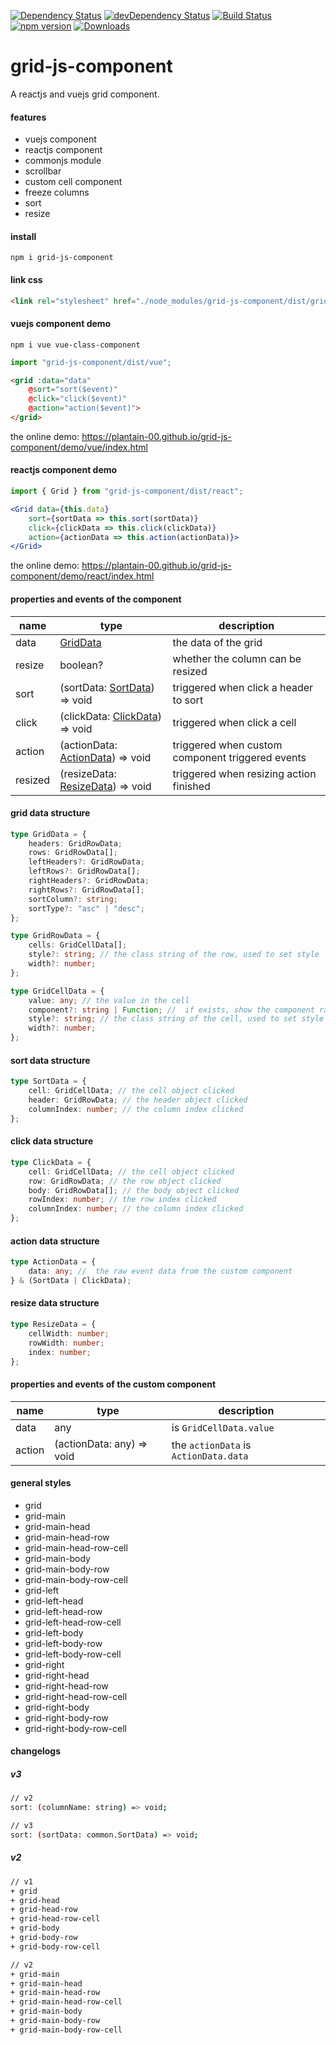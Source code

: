 [![Dependency Status](https://david-dm.org/plantain-00/grid-js-component.svg)](https://david-dm.org/plantain-00/grid-js-component)
[![devDependency Status](https://david-dm.org/plantain-00/grid-js-component/dev-status.svg)](https://david-dm.org/plantain-00/grid-js-component#info=devDependencies)
[![Build Status](https://travis-ci.org/plantain-00/grid-js-component.svg?branch=master)](https://travis-ci.org/plantain-00/grid-js-component)
[![npm version](https://badge.fury.io/js/grid-js-component.svg)](https://badge.fury.io/js/grid-js-component)
[![Downloads](https://img.shields.io/npm/dm/grid-js-component.svg)](https://www.npmjs.com/package/grid-js-component)

# grid-js-component
A reactjs and vuejs grid component.

#### features

+ vuejs component
+ reactjs component
+ commonjs module
+ scrollbar
+ custom cell component
+ freeze columns
+ sort
+ resize

#### install

`npm i grid-js-component`

#### link css

```html
<link rel="stylesheet" href="./node_modules/grid-js-component/dist/grid.min.css" />
```

#### vuejs component demo

`npm i vue vue-class-component`

```ts
import "grid-js-component/dist/vue";
```

```html
<grid :data="data"
    @sort="sort($event)"
    @click="click($event)"
    @action="action($event)">
</grid>
```

the online demo: https://plantain-00.github.io/grid-js-component/demo/vue/index.html

#### reactjs component demo

```ts
import { Grid } from "grid-js-component/dist/react";
```

```jsx
<Grid data={this.data}
    sort={sortData => this.sort(sortData)}
    click={clickData => this.click(clickData)}
    action={actionData => this.action(actionData)}>
</Grid>
```

the online demo: https://plantain-00.github.io/grid-js-component/demo/react/index.html

#### properties and events of the component

name | type | description
--- | --- | ---
data | [GridData](#grid-data-structure) | the data of the grid
resize | boolean? | whether the column can be resized
sort | (sortData: [SortData](#sort-data-structure)) => void | triggered when click a header to sort
click | (clickData: [ClickData](#click-data-structure)) => void | triggered when click a cell
action | (actionData: [ActionData](#action-data-structure)) => void | triggered when custom component triggered events
resized | (resizeData: [ResizeData](#resize-data-structure)) => void | triggered when resizing action finished

#### grid data structure

```ts
type GridData = {
    headers: GridRowData;
    rows: GridRowData[];
    leftHeaders?: GridRowData;
    leftRows?: GridRowData[];
    rightHeaders?: GridRowData;
    rightRows?: GridRowData[];
    sortColumn?: string;
    sortType?: "asc" | "desc";
};

type GridRowData = {
    cells: GridCellData[];
    style?: string; // the class string of the row, used to set style
    width?: number;
};

type GridCellData = {
    value: any; // the value in the cell
    component?: string | Function; //  if exists, show the component rather than the value in the cell
    style?: string; // the class string of the cell, used to set style
    width?: number;
};
```

#### sort data structure

```ts
type SortData = {
    cell: GridCellData; // the cell object clicked
    header: GridRowData; // the header object clicked
    columnIndex: number; // the column index clicked
};
```

#### click data structure

```ts
type ClickData = {
    cell: GridCellData; // the cell object clicked
    row: GridRowData; // the row object clicked
    body: GridRowData[]; // the body object clicked
    rowIndex: number; // the row index clicked
    columnIndex: number; // the column index clicked
};
```

#### action data structure

```ts
type ActionData = {
    data: any; //  the raw event data from the custom component
} & (SortData | ClickData);
```

#### resize data structure

```ts
type ResizeData = {
    cellWidth: number;
    rowWidth: number;
    index: number;
};
```

#### properties and events of the custom component

name | type | description
--- | --- | ---
data | any | is `GridCellData.value`
action | (actionData: any) => void | the `actionData` is `ActionData.data`

#### general styles

+ grid
+ grid-main
+ grid-main-head
+ grid-main-head-row
+ grid-main-head-row-cell
+ grid-main-body
+ grid-main-body-row
+ grid-main-body-row-cell
+ grid-left
+ grid-left-head
+ grid-left-head-row
+ grid-left-head-row-cell
+ grid-left-body
+ grid-left-body-row
+ grid-left-body-row-cell
+ grid-right
+ grid-right-head
+ grid-right-head-row
+ grid-right-head-row-cell
+ grid-right-body
+ grid-right-body-row
+ grid-right-body-row-cell

#### changelogs

##### v3

```bash
// v2
sort: (columnName: string) => void;

// v3
sort: (sortData: common.SortData) => void;
```

##### v2

```bash
// v1
+ grid
+ grid-head
+ grid-head-row
+ grid-head-row-cell
+ grid-body
+ grid-body-row
+ grid-body-row-cell

// v2
+ grid-main
+ grid-main-head
+ grid-main-head-row
+ grid-main-head-row-cell
+ grid-main-body
+ grid-main-body-row
+ grid-main-body-row-cell
```
